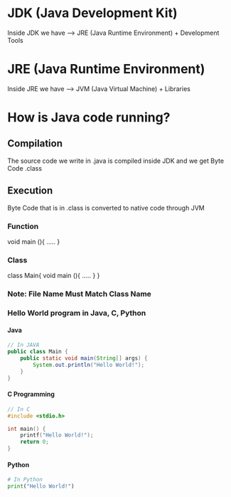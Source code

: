
# JDK (Java Development Kit)
Inside JDK we have --> JRE (Java Runtime Environment) + Development Tools

# JRE (Java Runtime Environment)
Inside JRE we have --> JVM (Java Virtual Machine) + Libraries

# How is Java code running?

## Compilation
The source code we write in .java is compiled inside JDK and we get Byte Code .class

## Execution
Byte Code that is in .class is converted to native code through JVM


### Function 
void main (){
    .....
}

### Class
class Main{
    void main (){
    .....
}
}

### **Note**:  File Name Must Match Class Name


### Hello World program in Java, C, Python

#### Java
```java
// In JAVA
public class Main {
    public static void main(String[] args) {
        System.out.println("Hello World!");
    }
}
````

#### C Programming

```c
// In C
#include <stdio.h>

int main() {
    printf("Hello World!");
    return 0;
}
```

#### Python

```python
# In Python
print("Hello World!")
```


